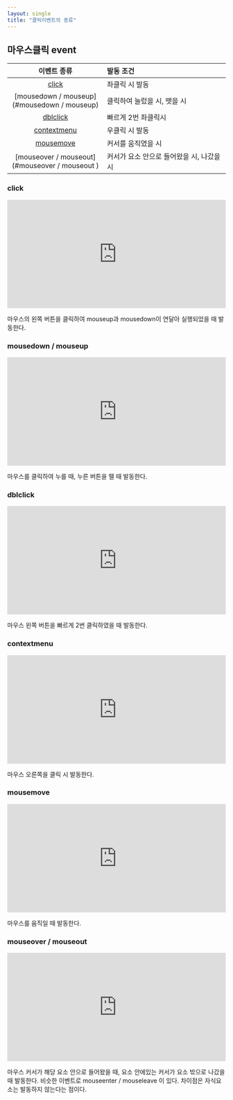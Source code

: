 ```yaml
---
layout: single
title: "클릭이벤트의 종류"
---
```

## 마우스클릭 event


|이벤트 종류|발동 조건|
|:---:|:---|
|[click](#click)|좌클릭 시 발동|
|[mousedown / mouseup](#mousedown / mouseup)|클릭하여 눌렀을 시, 뗏을 시|
|[dblclick](#dblclick)|빠르게 2번 좌클릭시|
|[contextmenu](#contextmenu)|우클릭 시 발동
|[mousemove](#mousemove)|커서를 움직였을 시
|[mouseover / mouseout](#mouseover / mouseout )|커서가 요소 안으로 들어왔을 시, 나갔을 시&nbsp;&nbsp;&nbsp;&nbsp;&nbsp;&nbsp;&nbsp;&nbsp;&nbsp;&nbsp;&nbsp;&nbsp;&nbsp;&nbsp;&nbsp;&nbsp;&nbsp;&nbsp;&nbsp;&nbsp;&nbsp;&nbsp;&nbsp;&nbsp;&nbsp;&nbsp;&nbsp;&nbsp;&nbsp;&nbsp;&nbsp;&nbsp;&nbsp;&nbsp;&nbsp;&nbsp;&nbsp;

### click

<iframe height="250" style="width: 100%;" scrolling="no" title="eventMouseUp/Down" src="https://codepen.io/sasimi_seo/embed/ZEqyzdz?default-tab=html%2Cresult" frameborder="no" loading="lazy" allowtransparency="true" allowfullscreen="true">
  See the Pen <a href="https://codepen.io/sasimi_seo/pen/ZEqyzdz">
  eventMouseUp/Down</a> by Seo YooJoon (<a href="https://codepen.io/sasimi_seo">@sasimi_seo</a>)
  on <a href="https://codepen.io">CodePen</a>.
</iframe>

마우스의 왼쪽 버튼을 클릭하여 mouseup과 mousedown이 연달아 실행되었을 때 발동한다.

### mousedown / mouseup

<iframe height="250" style="width: 100%;" scrolling="no" title="eventMouseUp/Down" src="https://codepen.io/sasimi_seo/embed/BaqZaBP?default-tab=html%2Cresult" frameborder="no" loading="lazy" allowtransparency="true" allowfullscreen="true">
  See the Pen <a href="https://codepen.io/sasimi_seo/pen/BaqZaBP">
  eventMouseUp/Down</a> by Seo YooJoon (<a href="https://codepen.io/sasimi_seo">@sasimi_seo</a>)
  on <a href="https://codepen.io">CodePen</a>.
</iframe>

마우스를 클릭하여 누를 때, 누른 버튼을 뗄 때 발동한다.

###   dblclick

<iframe height="250" style="width: 100%;" scrolling="no" title="Untitled" src="https://codepen.io/sasimi_seo/embed/KKGqKpL?default-tab=html%2Cresult" frameborder="no" loading="lazy" allowtransparency="true" allowfullscreen="true">
  See the Pen <a href="https://codepen.io/sasimi_seo/pen/KKGqKpL">
  Untitled</a> by Seo YooJoon (<a href="https://codepen.io/sasimi_seo">@sasimi_seo</a>)
  on <a href="https://codepen.io">CodePen</a>.
</iframe>

마우스 왼쪽 버튼을 빠르게 2번 클릭하였을 때 발동한다.

### contextmenu

<iframe height="250" style="width: 100%;" scrolling="no" title="Untitled" src="https://codepen.io/sasimi_seo/embed/GRYERvX?default-tab=html%2Cresult" frameborder="no" loading="lazy" allowtransparency="true" allowfullscreen="true">
  See the Pen <a href="https://codepen.io/sasimi_seo/pen/GRYERvX">
  Untitled</a> by Seo YooJoon (<a href="https://codepen.io/sasimi_seo">@sasimi_seo</a>)
  on <a href="https://codepen.io">CodePen</a>.
</iframe>

마우스 오른쪽을 클릭 시 발동한다.

### mousemove

<iframe height="250" style="width: 100%;" scrolling="no" title="eventMouseMove" src="https://codepen.io/sasimi_seo/embed/wvYevKQ?default-tab=html%2Cresult" frameborder="no" loading="lazy" allowtransparency="true" allowfullscreen="true">
  See the Pen <a href="https://codepen.io/sasimi_seo/pen/wvYevKQ">
  eventMouseMove</a> by Seo YooJoon (<a href="https://codepen.io/sasimi_seo">@sasimi_seo</a>)
  on <a href="https://codepen.io">CodePen</a>.
</iframe>

마우스를 움직일 때 발동한다.

### mouseover / mouseout

<iframe height="250" style="width: 100%;" scrolling="no" title="eventMouseOver/Out" src="https://codepen.io/sasimi_seo/embed/rNqwNeO?default-tab=html%2Cresult" frameborder="no" loading="lazy" allowtransparency="true" allowfullscreen="true">
  See the Pen <a href="https://codepen.io/sasimi_seo/pen/rNqwNeO">
  eventMouseOver/Out</a> by Seo YooJoon (<a href="https://codepen.io/sasimi_seo">@sasimi_seo</a>)
  on <a href="https://codepen.io">CodePen</a>.
</iframe>

마우스 커서가 해당 요소 안으로 들어왔을 때, 요소 안에있는 커서가 요소 밖으로 나갔을 때 발동한다.
비슷한 이벤트로 mouseenter / mouseleave 이 있다. 차이점은 자식요소는 발동하지 않는다는 점이다.
